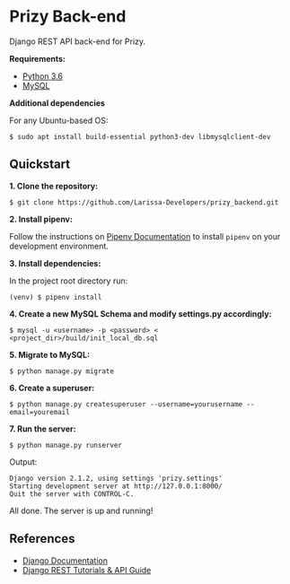 # Prizy Back-end

Django REST API back-end for Prizy.

**Requirements:**

* [Python 3.6](https://www.python.org/downloads/release/python-366/)
* [MySQL](https://www.mysql.com/)

**Additional dependencies**

For any Ubuntu-based OS:

```
$ sudo apt install build-essential python3-dev libmysqlclient-dev
```

## Quickstart

**1. Clone the repository:**

```
$ git clone https://github.com/Larissa-Developers/prizy_backend.git
```

**2. Install pipenv:**

Follow the instructions on [Pipenv Documentation](https://pipenv.readthedocs.io/en/latest/) to install `pipenv` on your development environment.

**3. Install dependencies:**

In the project root directory run:

```
(venv) $ pipenv install
```

**4. Create a new MySQL Schema and modify settings.py accordingly:**

```
$ mysql -u <username> -p <password> < <project_dir>/build/init_local_db.sql
```

**5. Migrate to MySQL:**

```
$ python manage.py migrate
```

**6. Create a superuser:**

```
$ python manage.py createsuperuser --username=yourusername --email=youremail
```

**7. Run the server:**

```
$ python manage.py runserver
```

Output:

```
Django version 2.1.2, using settings 'prizy.settings'
Starting development server at http://127.0.0.1:8000/
Quit the server with CONTROL-C.
```

All done. The server is up and running!

## References

* [Django Documentation](https://docs.djangoproject.com/en/2.1/)
* [Django REST Tutorials & API Guide](https://www.django-rest-framework.org/)
